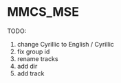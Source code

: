 # MMCS_MSE

TODO:
1. change Cyrillic to English / Cyrillic
2. fix group id
3. rename tracks
4. add dir
5. add track
